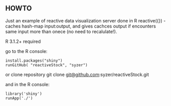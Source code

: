 ##  HOWTO
Just an example of reactive data visualization server done in R
reactive({}) - caches hash-map input:output, and gives cachces output if encounters same input more than onece (no need to recalulate!).


R 3.1.2+ required
    
go to the R console:

    install.packages("shiny")
    runGitHub( "reactiveStock", "syzer") 
    

or clone repository
    git clone git@github.com:syzer/reactiveStock.git

and in the R console:

    library('shiny')
    runApp('./')
